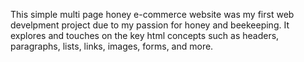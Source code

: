 This simple multi page honey e-commerce website was my first web develpment project due to my passion for honey and beekeeping. It explores and touches on the key html concepts such as headers, paragraphs, lists, links, images, forms, and more.
